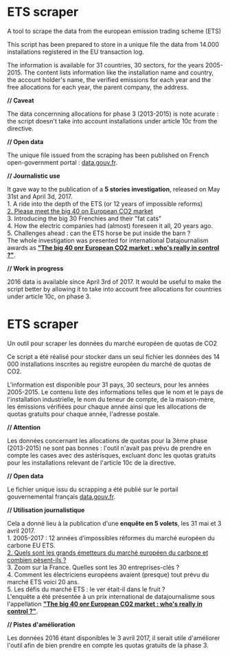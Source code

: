# ETS scraper 

A tool to scrape the data from the european emission trading scheme (ETS)

This script has been prepared to store in a unique file the data from 14.000 installations registered in the EU transaction log.

The information is available for 31 countries, 30 sectors, for the years 2005-2015. The content lists information like the installation name and country, the account holder's name, the verified emissions for each year and the free allocations for each year, the parent company, the address. 

**// Caveat** 

The data concernning allocations for phase 3 (2013-2015) is note acurate : the script doesn't take into account installations under article 10c from the directive.

**// Open data**

The unique file issued from the scraping has been published on French open-government portal : <a href="https://www.data.gouv.fr/fr/datasets/donnees-2005-2015-du-marche-europeen-des-quotas-de-co2-ets/">data.gouv.fr</a>. 

**// Journalistic use**

It gave way to the publication of a **5 stories investigation**, released on May 31st and April 3d, 2017. 
<br>1. A ride into the depth of the ETS (or 12 years of impossible reforms) 
<br><a href="http://www.aef.info/depeche/libre/557532">2. Please meet the big 40 on European CO2 market</a> 
<br>3. Introducing the big 30 Frenchies and their "fat cats" 
<br>4. How the electric companies had (almost) foreseen it all, 20 years ago. 
<br>5. Challenges ahead : can the ETS horse be put inside the barn ? 
<br>The whole investigation was presented for international Datajournalism awards as **<a href="http://community.globaleditorsnetwork.org/content/big-40-european-co2-market-whos-really-control">"The big 40 onr European CO2 market : who's really in control ?"</a>**.

**// Work in progress**

2016 data is available since April 3rd of 2017. It would be useful to make the script better by allowing it to take into account free allocations for countries under article 10c, on phase 3.

# ETS scraper 

Un outil pour scraper les données du marché européen de quotas de CO2

Ce script a été réalisé pour stocker dans un seul fichier les données des 14 000 installations inscrites au registre européen du marché de quotas de CO2.

L'information est disponible pour 31 pays, 30 secteurs, pour les années 2005-2015. Le contenu liste des informations telles que le nom et le pays de l'installation industrielle, le nom du teneur de compte, de la maison-mère, les émissions vérifiées pour chaque année ainsi que les allocations de quotas gratuits pour chaque année, l'adresse postale.

**// Attention** 

Les données concernant les allocations de quotas pour la 3ème phase (2013-2015) ne sont pas bonnes : l'outil n'avait pas prévu de prendre en compte les cases avec des astérisques, excluant donc les quotas gratuits pour les installations relevant de l'article 10c de la directive.

**// Open data**

Le fichier unique issu du scrapping a été publié sur le portail gouvernemental français <a href="https://www.data.gouv.fr/fr/datasets/donnees-2005-2015-du-marche-europeen-des-quotas-de-co2-ets/">data.gouv.fr</a>. 

**// Utilisation journalistique**

Cela a donné lieu à la publication d'une **enquête en 5 volets**, les 31 mai et 3 avril 2017. 
<br>1. 2005-2017 : 12 années d’impossibles réformes du marché européen du carbone EU ETS.
<br><a href="http://www.aef.info/depeche/libre/557532">2. Quels sont les grands émetteurs du marché européen du carbone et combien pèsent-ils ?</a> 
<br>3. Zoom sur la France. Quelles sont les 30 entreprises-clés ?
<br>4. Comment les électriciens européens avaient (presque) tout prévu du marché ETS voici 20 ans. 
<br>5. Les défis du marché ETS : le ver était-il dans le fruit ?
<br>L'enquête a été présentée à un prix international de datajournalisme sous l'appellation **<a href="http://community.globaleditorsnetwork.org/content/big-40-european-co2-market-whos-really-control">"The big 40 onr European CO2 market : who's really in control ?"</a>**.

**// Pistes d'amélioration** 

Les données 2016 étant disponibles le 3 avril 2017, il serait utile d'améliorer l'outil afin de bien prendre en compte les quotas gratuits de la phase 3. 
